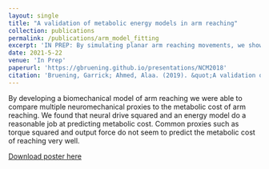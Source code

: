 ```yaml
---
layout: single
title: "A validation of metabolic energy models in arm reaching"
collection: publications
permalink: /publications/arm_model_fitting
excerpt: 'IN PREP: By simulating planar arm reaching movements, we show that metabolic representations have better predictions of metabolic rate than effort representations.'
date: 2021-5-22
venue: 'In Prep'
paperurl: 'https://gbruening.github.io/presentations/NCM2018'
citation: 'Bruening, Garrick; Ahmed, Alaa. (2019). &quot;A validation of metabolic energy models in arm reaching&quot; <i>IN PREP</i>.'
---
```


By developing a biomechanical model of arm reaching we were able to compare multiple neuromechanical proxies to the metabolic cost of arm reaching. We found that neural drive squared and an energy model do a reasonable job at predicting metabolic cost. Common proxies such as torque squared and output force do not seem to predict the metabolic cost of reaching very well.

[Download poster here](https://gbruening.github.io/presentations/NCM2018)
<!-- 
Recommended citation: Bruening, Garrick; Ahmed, Alaa. (2019). "How well do neuromechanical effort proxies represent the metabolic cost of arm reaching?" <i>Journal 1</i>. 1(3). -->